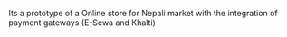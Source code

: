 Its a prototype of a Online store for Nepali market with the integration of payment gateways (E-Sewa and Khalti)
